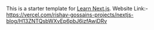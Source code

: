 This is a starter template for [Learn Next.js](https://nextjs.org/learn).
Website Link:- https://vercel.com/rishav-gossains-projects/nextjs-blog/H13ZNTQsbWXvEp6pbJ6izfAwjDRv 
